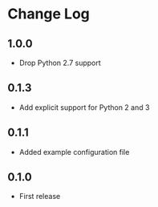 # Change Log

## 1.0.0

* Drop Python 2.7 support

## 0.1.3

- Add explicit support for Python 2 and 3

## 0.1.1

- Added example configuration file

## 0.1.0

- First release 
